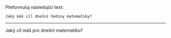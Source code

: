 Přeformuluj následující text:

```
Jaký máš cíl dnešní hodiny matematiky?
```

---

<!-- chatcmpl-75iZ67xZp7J7Gyyi7gFbMuB4x0DrH -->

Jaký cíl máš pro dnešní matematiku?